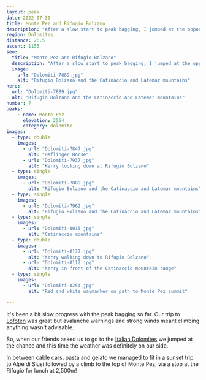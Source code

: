 ```yaml
---
layout: peak
date: 2022-07-30
title: Monte Pez and Rifugio Bolzano
description: "After a slow start to peak bagging, I jumped at the opportunity to climb a mountain on holiday in Italy. And a mountain with the promise of lunch at the top is a big win!"
region: Dolomites
distance: 26.5
ascent: 1155
seo:
  title: "Monte Pez and Rifugio Bolzano"
  description: "After a slow start to peak bagging, I jumped at the opportunity to climb a mountain on holiday in Italy."
  image:
    url: "Dolomiti-7889.jpg"
    alt: "Rifugio Bolzano and the Catinaccio and Latemar mountains"
hero:
  url: "Dolomiti-7889.jpg"
  alt: "Rifugio Bolzano and the Catinaccio and Latemar mountains"
number: 7
peaks:
    - name: Monte Pez
      elevation: 2564
      category: dolomite
images:
  - type: double
    images:
      - url: "Dolomiti-7847.jpg"
        alt: "Haflinger Horse"
      - url: "Dolomiti-7937.jpg"
        alt: "Kerry looking down at Rifugio Bolzano"
  - type: single
    images:
      - url: "Dolomiti-7889.jpg"
        alt: "Rifugio Bolzano and the Catinaccio and Latemar mountains"
  - type: single
    images:
      - url: "Dolomiti-7962.jpg"
        alt: "Rifugio Bolzano and the Catinaccio and Latemar mountains"
  - type: single
    images:
      - url: "Dolomiti-8015.jpg"
        alt: "Catinaccio mountains"
  - type: double
    images:
      - url: "Dolomiti-8127.jpg"
        alt: "Kerry walking down to Rifugio Bolzano"
      - url: "Dolomiti-8112.jpg"
        alt: "Kerry in front of the Catinaccio mountain range"
  - type: single
    images:
      - url: "Dolomiti-8254.jpg"
        alt: "Red and white waymarker on path to Monte Pez summit"

---
```


It's been a bit slow progress with the peak bagging so far. Our trip to [Lofoten](/photography/lofoten) was great but avalanche warnings and strong winds meant climbing anything wasn't advisable.

So, when our friends asked us to go to the [Italian Dolomites](/photography/dolomites) we jumped at the chance and this time the weather was definitely on our side.

In between cable cars, pasta and gelato we managed to fit in a sunset trip to Alpe di Siusi followed by a climb to the top of Monte Pez, via a stop at the Rifugio for lunch at 2,500m!
